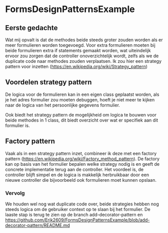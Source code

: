 # FormsDesignPatternsExample

## Eerste gedachte
Wat mij opvalt is dat de methodes beide steeds groter zouden worden als er meer formulieren worden toegevoegd. Voor extra formulieren moeten bij beide formulieren extra if statements gemaakt worden, wat uiteindelijk ervoor zou zorgen dat de controller onoverzichtelijk wordt, zelfs als we de duplicate code naar methodes zouden verplaatsen. Ik zou hier een strategy pattern voor inzetten (https://en.wikipedia.org/wiki/Strategy_pattern)

## Voordelen strategy pattern
De logica voor de formulieren kan in een eigen class geplaatst worden, als je het adres formulier zou moeten debuggen, hoeft je niet meer te kijken naar de logica van het persoonlijke gegevens formulier.

Ook biedt het strategy pattern de mogelijkheid om logica te bouwen voor beide methodes in 1 class, dit biedt overzicht over wat er specifiek aan dit formulier is.


## Factory pattern
Vaak als in een strategy pattern inzet, combineer ik deze met een factory pattern (https://en.wikipedia.org/wiki/Factory_method_pattern). De factory kan op basis van het formulier bepalen welke strategy nodig is en geeft de concrete implementatie terug aan de controller. Het voordeel is, de controller blijft simpel en de logica is makkelijk herbruikbaar door een nieuwe controller die bijvoorbeeld ook formulieren moet kunnen opslaan.

### Vervolg
We houden wel nog wat duplicate code over, beide strategies hebben nog steeds logica om de gebruiker context op te slaan bij het formulier.
De laaste stap is terug te zien op de branch add-decorator-pattern en https://github.com/Erik2609/FormsDesignPatternsExample/blob/add-decorator-pattern/README.md
